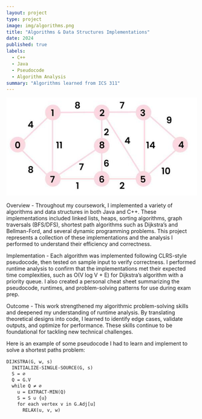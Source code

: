 ```yaml
---
layout: project
type: project
image: img/algorithms.png
title: "Algorithms & Data Structures Implementations"
date: 2024
published: true
labels:
  - C++
  - Java
  - Pseudocode
  - Algorithm Analysis
summary: "Algorithms learned from ICS 311"
---
```

    
<img class="img-fluid" src="../img/dijkstra.png">

Overview -
Throughout my coursework, I implemented a variety of algorithms and data structures in both Java and C++. These implementations included linked lists, heaps, sorting algorithms, graph traversals (BFS/DFS), shortest path algorithms such as Dijkstra’s and Bellman-Ford, and several dynamic programming problems. This project represents a collection of these implementations and the analysis I performed to understand their efficiency and correctness.

Implementation -
Each algorithm was implemented following CLRS-style pseudocode, then tested on sample input to verify correctness. I performed runtime analysis to confirm that the implementations met their expected time complexities, such as O(V log V + E) for Dijkstra’s algorithm with a priority queue. I also created a personal cheat sheet summarizing the pseudocode, runtimes, and problem-solving patterns for use during exam prep.

Outcome -
This work strengthened my algorithmic problem-solving skills and deepened my understanding of runtime analysis. By translating theoretical designs into code, I learned to identify edge cases, validate outputs, and optimize for performance. These skills continue to be foundational for tackling new technical challenges.

Here is an example of some pseudocode I had to learn and implement to solve a shortest paths problem:

~~~
DIJKSTRA(G, w, s)
  INITIALIZE-SINGLE-SOURCE(G, s)
  S = ∅
  Q = G.V
  while Q ≠ ∅
    u = EXTRACT-MIN(Q)
    S = S ∪ {u}
    for each vertex v in G.Adj[u]
      RELAX(u, v, w)
~~~



